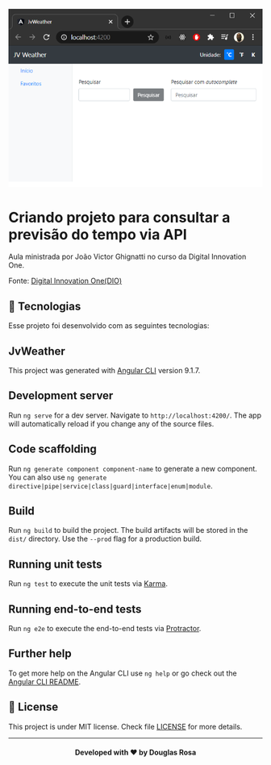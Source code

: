 <p align="center">
  <img src='src/img/prev-tempo.png'/>
</p>

# Criando projeto para consultar a previsão do tempo via API

Aula ministrada por João Victor Ghignatti no curso da Digital Innovation One.

Fonte:
[Digital Innovation One(DIO)](https://digitalinnovation.one/)

## 🚀 Tecnologias

Esse projeto foi desenvolvido com as seguintes tecnologias:

## JvWeather

This project was generated with [Angular CLI](https://github.com/angular/angular-cli) version 9.1.7.

## Development server

Run `ng serve` for a dev server. Navigate to `http://localhost:4200/`. The app will automatically reload if you change any of the source files.

## Code scaffolding

Run `ng generate component component-name` to generate a new component. You can also use `ng generate directive|pipe|service|class|guard|interface|enum|module`.

## Build

Run `ng build` to build the project. The build artifacts will be stored in the `dist/` directory. Use the `--prod` flag for a production build.

## Running unit tests

Run `ng test` to execute the unit tests via [Karma](https://karma-runner.github.io).

## Running end-to-end tests

Run `ng e2e` to execute the end-to-end tests via [Protractor](http://www.protractortest.org/).

## Further help

To get more help on the Angular CLI use `ng help` or go check out the [Angular CLI README](https://github.com/angular/angular-cli/blob/master/README.md).

## 📃 License

This project is under MIT license. Check file [LICENSE](LICENSE) for more details.

---

<h4 align="center">
  Developed with ❤️ by <b>Douglas Rosa</b>
</h4>

